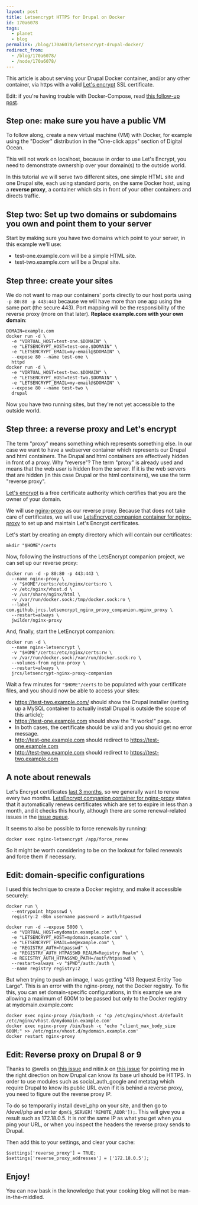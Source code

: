 ```yaml
---
layout: post
title: Letsencrypt HTTPS for Drupal on Docker
id: 170a6078
tags:
  - planet
  - blog
permalink: /blog/170a6078/letsencrypt-drupal-docker/
redirect_from:
  - /blog/170a6078/
  - /node/170a6078/
---
```

This article is about serving your Drupal Docker container, and/or any other container, via https with a valid [Let's encrypt](https://letsencrypt.org) SSL certificate.

Edit: if you're having trouble with Docker-Compose, read [this follow-up post](http://blog.dcycle.com/blog/7f3ea9e1/letsencrypt-docker-compose/).

Step one: make sure you have a public VM
-----

To follow along, create a new virtual machine (VM) with Docker, for example using the "Docker" distribution in the "One-click apps" section of Digital Ocean.

This will not work on localhost, because in order to use Let's Encrypt, you need to demonstrate ownership over your domain(s) to the outside world.

In this tutorial we will serve two different sites, one simple HTML site and one Drupal site, each using standard ports, on the same Docker host, using a **reverse proxy**, a container which sits in front of your other containers and directs traffic.

Step two: Set up two domains or subdomains you own and point them to your server
-----

Start by making sure you have two domains which point to your server, in this example we'll use:

 * test-one.example.com will be a simple HTML site.
 * test-two.example.com will be a Drupal site.

Step three: create your sites
-----

We do not want to map our containers' ports directly to our host ports using `-p 80:80 -p 443:443` because we will have more than one app using the same port (the secure 443). Port mapping will be the responsibility of the reverse proxy (more on that later). **Replace example.com with your own domain**:

    DOMAIN=example.com
    docker run -d \
      -e "VIRTUAL_HOST=test-one.$DOMAIN" \
      -e "LETSENCRYPT_HOST=test-one.$DOMAIN" \
      -e "LETSENCRYPT_EMAIL=my-email@$DOMAIN" \
      --expose 80 --name test-one \
      httpd
    docker run -d \
      -e "VIRTUAL_HOST=test-two.$DOMAIN" \
      -e "LETSENCRYPT_HOST=test-two.$DOMAIN" \
      -e "LETSENCRYPT_EMAIL=my-email@$DOMAIN" \
      --expose 80 --name test-two \
      drupal

Now you have two running sites, but they're not yet accessible to the outside world.

Step three: a reverse proxy and Let's encrypt
-----

The term "proxy" means something which represents something else. In our case we want to have a webserver container which represents our Drupal and html containers. The Drupal and html containers are effectively hidden in front of a proxy. Why "reverse"? The term "proxy" is already used and means that the web _user_ is hidden from the server. If it is the web servers that are hidden (in this case Drupal or the html containers), we use the term "reverse proxy".

[Let's encrypt](https://letsencrypt.org) is a free certificate authority which certifies that you are the owner of your domain.

We will use [nginx-proxy](https://github.com/jwilder/nginx-proxy) as our reverse proxy. Because that does not take care of certificates, we will use [LetsEncrypt companion container for nginx-proxy](https://github.com/JrCs/docker-letsencrypt-nginx-proxy-companion) to set up and maintain Let's Encrypt certificates.

Let's start by creating an empty directory which will contain our certificates:

    mkdir "$HOME"/certs

Now, following the instructions of the LetsEncrypt companion project, we can set up our reverse proxy:

    docker run -d -p 80:80 -p 443:443 \
      --name nginx-proxy \
      -v "$HOME"/certs:/etc/nginx/certs:ro \
      -v /etc/nginx/vhost.d \
      -v /usr/share/nginx/html \
      -v /var/run/docker.sock:/tmp/docker.sock:ro \
      --label com.github.jrcs.letsencrypt_nginx_proxy_companion.nginx_proxy \
      --restart=always \
      jwilder/nginx-proxy

And, finally, start the LetEncrypt companion:

    docker run -d \
      --name nginx-letsencrypt \
      -v "$HOME"/certs:/etc/nginx/certs:rw \
      -v /var/run/docker.sock:/var/run/docker.sock:ro \
      --volumes-from nginx-proxy \
      --restart=always \
      jrcs/letsencrypt-nginx-proxy-companion

Wait a few minutes for `"$HOME"/certs` to be populated with your certificate files, and you should now be able to access your sites:

 * https://test-two.example.com/ should show the Drupal installer (setting up a MySQL container to actually install Drupal is outside the scope of this article);
 * https://test-one.example.com should show the "It works!" page.
 * In both cases, the certificate should be valid and you should get no error message.
 * http://test-one.example.com should redirect to https://test-one.example.com
 * http://test-two.example.com should redirect to https://test-two.example.com

A note about renewals
-----

Let's Encrypt certificates [last 3 months](https://letsencrypt.org/2015/11/09/why-90-days.html), so we generally want to renew every two months. [LetsEncrypt companion container for nginx-proxy](https://github.com/JrCs/docker-letsencrypt-nginx-proxy-companion) states that it automatically renews certificates which are set to expire in less than a month, and it checks this hourly, although there are some renewal-related issues in the [issue queue](https://github.com/JrCs/docker-letsencrypt-nginx-proxy-companion/issues?utf8=✓&q=renewal).

It seems to also be possible to force renewals by running:

    docker exec nginx-letsencrypt /app/force_renew

So it might be worth considering to be on the lookout for failed renewals and force them if necessary.

Edit: domain-specific configurations
-----

I used this technique to create a Docker registry, and make it accessible securely:

    docker run \
      --entrypoint htpasswd \
      registry:2 -Bbn username password > auth/htpasswd

    docker run -d --expose 5000 \
      -e "VIRTUAL_HOST=mydomain.example.com" \
      -e "LETSENCRYPT_HOST=mydomain.example.com" \
      -e "LETSENCRYPT_EMAIL=me@example.com" \
      -e "REGISTRY_AUTH=htpasswd" \
      -e "REGISTRY_AUTH_HTPASSWD_REALM=Registry Realm" \
      -e REGISTRY_AUTH_HTPASSWD_PATH=/auth/htpasswd \ 
      --restart=always -v "$PWD"/auth:/auth \
      --name registry registry:2

But when trying to push an image, I was getting "413 Request Entity Too Large". This is an error with the nginx-proxy, not the Docker registry. To fix this, you can set domain-specific configurations, in this example we are allowing a maximum of 600M to be passed but only to the Docker registry at mydomain.example.com:

    docker exec nginx-proxy /bin/bash -c 'cp /etc/nginx/vhost.d/default /etc/nginx/vhost.d/mydomain.example.com'
    docker exec nginx-proxy /bin/bash -c 'echo "client_max_body_size 600M;" >> /etc/nginx/vhost.d/mydomain.example.com'
    docker restart nginx-proxy

Edit: Reverse proxy on Drupal 8 or 9
-----

Thanks to @wells on [this issue](https://www.drupal.org/project/social_auth_google/issues/3207114) and nitin.k on [this issue](https://www.drupal.org/project/metatag/issues/2842049#comment-13948744) for pointing me in the right direction on how Drupal can know its base url should be HTTPS. In order to use modules such as social_auth_google and metatag which require Drupal to know its public URL even if it is behind a reverse proxy, you need to figure out the reverse proxy IP. 

To do so temporarily install devel_php on your site, and then go to /devel/php and enter `dpm($_SERVER['REMOTE_ADDR']);`. This will give you a result such as 172.18.0.5. It is _not_ the same IP as what you get when you ping your URL, or when you inspect the headers the reverse proxy sends to Drupal.

Then add this to your settings, and clear your cache:

    $settings['reverse_proxy'] = TRUE;
    $settings['reverse_proxy_addresses'] = ['172.18.0.5'];

Enjoy!
-----

You can now bask in the knowledge that your cooking blog will not be man-in-the-middled.
